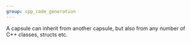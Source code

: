 ```yaml
---
group: cpp_code_generation
---
```

A capsule can inherit from another capsule, but also from any number of C++ classes, structs etc.
